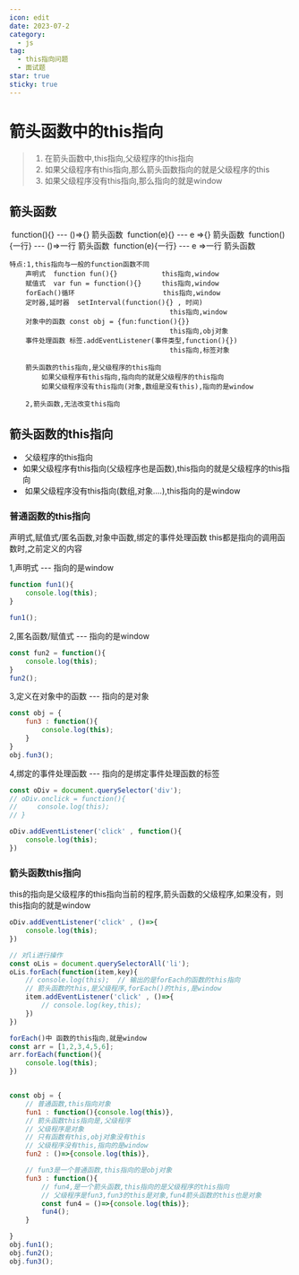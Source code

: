 ```yaml
---
icon: edit
date: 2023-07-2
category:
  - js
tag:
  - this指向问题
  - 面试题
star: true
sticky: true
---
```


# 箭头函数中的this指向

> 1. 在箭头函数中,this指向,父级程序的this指向
> 2. 如果父级程序有this指向,那么箭头函数指向的就是父级程序的this
> 3. 如果父级程序没有this指向,那么指向的就是window
<!-- more -->
## 箭头函数
​    function(){}        ---   ()=>{}     箭头函数
​    function(e){}       ---   e =>{}     箭头函数
​    function(){一行}    ---   ()=>一行    箭头函数
​    function(e){一行}   ---   e =>一行    箭头函数

```
特点:1,this指向与一般的function函数不同
    声明式  function fun(){}           this指向,window
    赋值式  var fun = function(){}     this指向,window
    forEach()循环                      this指向,window
    定时器,延时器  setInterval(function(){} , 时间)
                                        this指向,window
    对象中的函数 const obj = {fun:function(){}}
                                        this指向,obj对象
    事件处理函数 标签.addEventListener(事件类型,function(){})
                                        this指向,标签对象
                                    
    箭头函数的this指向,是父级程序的this指向
        如果父级程序有this指向,指向向的就是父级程序的this指向
        如果父级程序没有this指向(对象,数组是没有this),指向的是window
    
    2,箭头函数,无法改变this指向
```

## 箭头函数的this指向

- ​    父级程序的this指向
- ​    如果父级程序有this指向(父级程序也是函数),this指向的就是父级程序的this指向
- ​    如果父级程序没有this指向(数组,对象....),this指向的是window

### 普通函数的this指向
声明式,赋值式/匿名函数,对象中函数,绑定的事件处理函数
this都是指向的调用函数时,之前定义的内容

1,声明式 --- 指向的是window

```javascript
function fun1(){
    console.log(this);
}

fun1();
```

2,匿名函数/赋值式 --- 指向的是window

```javascript
const fun2 = function(){
    console.log(this);
}
fun2();
```

3,定义在对象中的函数 --- 指向的是对象

```javascript
const obj = { 
    fun3 : function(){
        console.log(this);
    }
}
obj.fun3();
```

4,绑定的事件处理函数 --- 指向的是绑定事件处理函数的标签

```javascript
const oDiv = document.querySelector('div');
// oDiv.onclick = function(){
//     console.log(this);
// }

oDiv.addEventListener('click' , function(){
    console.log(this);
})
```

### 箭头函数this指向

this的指向是父级程序的this指向当前的程序,箭头函数的父级程序,如果没有，则this指向的就是window

~~~javascript
oDiv.addEventListener('click' , ()=>{
    console.log(this);
})

// 对li进行操作
const oLis = document.querySelectorAll('li');
oLis.forEach(function(item,key){
    // console.log(this);  // 输出的是forEach的函数的this指向
    // 箭头函数的this,是父级程序,forEach()的this,是window
    item.addEventListener('click' , ()=>{
        // console.log(key,this);
    })
})

forEach()中 函数的this指向,就是window
const arr = [1,2,3,4,5,6];
arr.forEach(function(){
    console.log(this);
})


const obj = {
    // 普通函数,this指向对象
    fun1 : function(){console.log(this)},
    // 箭头函数this指向是,父级程序
    // 父级程序是对象
    // 只有函数有this,obj对象没有this
    // 父级程序没有this,指向的是window
    fun2 : ()=>{console.log(this)},

    // fun3是一个普通函数,this指向的是obj对象
    fun3 : function(){
        // fun4,是一个箭头函数,this指向的是父级程序的this指向
        // 父级程序是fun3,fun3的this是对象,fun4箭头函数的this也是对象
        const fun4 = ()=>{console.log(this)};
        fun4();
    }

}
obj.fun1();
obj.fun2();
obj.fun3();
~~~